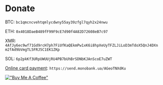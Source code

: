 # Donate

BTC: `bc1qmcncvehtqmlycdwny55ay39zfgl7qyh2x24nwu`

ETH: `0x4018DaeB489fF99F9cE7d90f4A82D72608eB7c97`

XMR: `4AfJy6ec9wf71Gd9rcH7ph7FiUfKaQEkmPw1xK6i8hpXeUyTFZLJiLoD3mTdoX5QnJ4DXnm2fAd9bVmgTL5FRJ5C1EK1ZKp`

SOL: `6p2pkKf3URpUWUUjRU4PB7bUhBrSDNbKJAnScoE7uZWT`

[Online card payment](https://send.monobank.ua/AGeoTNXdKu): `https://send.monobank.ua/AGeoTNXdKu`

[!["Buy Me A Coffee"](https://www.buymeacoffee.com/assets/img/custom_images/orange_img.png)](https://www.buymeacoffee.com/0x77dev)

